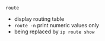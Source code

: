`route`
* display routing table
* `route -n` print numeric values only
* being replaced by `ip route show`
